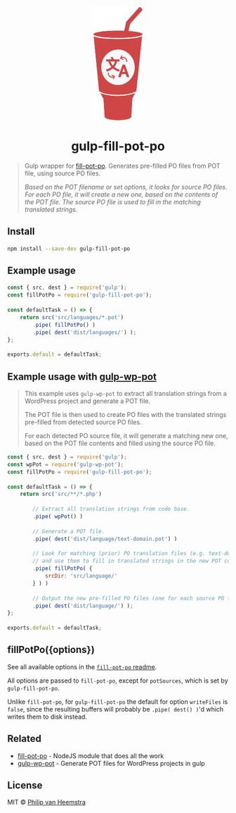 <p align="center">
    <img height="257" width="114" src="https://raw.githubusercontent.com/vheemstra/gulp-fill-pot-po/main/logo.svg">
</p>

<h1 align="center">
gulp-fill-pot-po
</h1>

> Gulp wrapper for [fill-pot-po](https://github.com/vheemstra/fill-pot-po). Generates pre-filled PO files from POT file, using source PO files.
> 
> *Based on the POT filename or set options, it looks for source PO files. For each PO file, it will create a new one, based on the contents of the POT file. The source PO file is used to fill in the matching translated strings.*

## Install

```bash
npm install --save-dev gulp-fill-pot-po
```

## Example usage

```js
const { src, dest } = require('gulp');
const fillPotPo = require('gulp-fill-pot-po');

const defaultTask = () => {
    return src('src/languages/*.pot')
        .pipe( fillPotPo() )
        .pipe( dest('dist/languages/') );
};

exports.default = defaultTask;
```

## Example usage with [gulp-wp-pot](http://github.com/wp-pot/gulp-wp-pot)
> This example uses `gulp-wp-pot` to extract all translation strings from a WordPress project and generate a POT file.
> 
> The POT file is then used to create PO files with the translated strings pre-filled from detected source PO files.
> 
> For each detected PO source file, it will generate a matching new one, based on the POT file contents and filled using the source PO file.
```js
const { src, dest } = require('gulp');
const wpPot = require('gulp-wp-pot');
const fillPotPo = require('gulp-fill-pot-po');

const defaultTask = () => {
    return src('src/**/*.php')
        
        // Extract all translation strings from code base.
        .pipe( wpPot() )
        
        // Generate a POT file.
        .pipe( dest('dist/language/text-domain.pot') )
        
        // Look for matching (prior) PO translation files (e.g. text-domain-en_EN.po)
        // and use them to fill in translated strings in the new POT content.
        .pipe( fillPotPo( {
            srcDir: 'src/language/'
        } ) )
        
        // Output the new pre-filled PO files (one for each source PO file).
        .pipe( dest('dist/language/') );
};

exports.default = defaultTask;
```

## fillPotPo({options})
See all available options in the [`fill-pot-po` readme](https://github.com/vheemstra/fill-pot-po#options).

All options are passed to `fill-pot-po`, except for `potSources`, which is set by `gulp-fill-pot-po`.

Unlike `fill-pot-po`, for `gulp-fill-pot-po` the default for option `writeFiles` is `false`, since the resulting buffers will probably be `.pipe( dest() )`'d which writes them to disk instead.

## Related
- [fill-pot-po](https://github.com/vheemstra/fill-pot-po) - NodeJS module that does all the work
- [gulp-wp-pot](https://github.com/wp-pot/gulp-wp-pot) - Generate POT files for WordPress projects in gulp

## License
MIT © [Philip van Heemstra](https://github.com/vheemstra)
